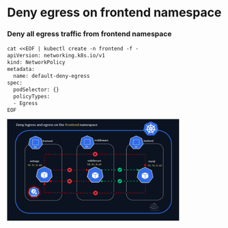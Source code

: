 # Deny egress on frontend namespace

### Deny all egress traffic from frontend namespace
```
cat <<EOF | kubectl create -n frontend -f -
apiVersion: networking.k8s.io/v1
kind: NetworkPolicy
metadata:
  name: default-deny-egress
spec:
  podSelector: {}
  policyTypes:
  - Egress
EOF
```


[<img src="img/deny-ingress-egress-on-frontend-ns.gif" width="80%" />](img/deny-ingress-egress-on-frontend-ns.gif)